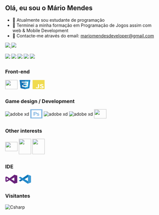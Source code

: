 ## Olá, eu sou o Mário Mendes

- 🔭 Atualmente sou estudante de programação
- 🌱 Terminei a minha formação em Programação de Jogos assim com web & Mobile Development
- 📧 Contacte-me através do email: mariomendesdeveloper@gmail.com

<div>
  <a href="https://github.com/CodingLabPT">
    <img height="180em" src="https://github-readme-stats.vercel.app/api?username=CodingLabPT&show_icons=true&theme=dracula&include_all_commits=true&count_private=true">
    <img height="180em" src="https://github-readme-stats.vercel.app/api/top-langs/?username=CodingLabPT&layout=compact&langs_count=16&theme=dracula">
</div><br>
  
<div>
  <a href="https://www.youtube.com/channel/UCHwd1L8VjBE1vCghynaZoqw" target="_blank"><img src="https://img.shields.io/badge/Youtube-FF0000?style=for-the-badge&logo=youtube&logoColor=white" target="_blank"></a>
  <a href="mailto:mariomendesdeveloper@gmail.com"><img src="https://img.shields.io/badge/-Gmail-f44336?style=for-the-badge&logo=gmail&logoColor=white" target="_blank"></a>
      <a href="https://sketchfab.com/mariomendesdeveloper"><img src="https://img.shields.io/badge/-Sketchfab-f44400?style=for-the-badge&logo=sketchfab&logoColor=white" target="_blank"></a>
        <a href="https://codinglabpt.itch.io/"><img src="https://img.shields.io/badge/-Itch.io-555555?style=for-the-badge&logo=itch.io&logoColor=white" target="_blank"></a>
  <a href="https://www.linkedin.com/in/mario-mendes-24457554/" target="_blank"><img src="https://img.shields.io/badge/-LinkedIn-%230077B5?style=for-the-badge&logo=linkedin&logoColor=white" target="_blank"></a>
</div>
  
##
  
<!-- Tecnologias -->  

  

<div style="display: inline_block">  

<h3> Front-end </h3>
<img align="center" src="https://cdn.jsdelivr.net/gh/devicons/devicon/icons/html5/html5-original.svg" height="30" width="40" />
<img align="center" alt="CSS" height="30" width="40" src="https://raw.githubusercontent.com/devicons/devicon/master/icons/css3/css3-original.svg">  
<img align="center" alt="Js" height="30" width="40" src="https://raw.githubusercontent.com/devicons/devicon/master/icons/javascript/javascript-plain.svg">  
  
## 

<h3> Game design / Development</h3>
<img align="center" alt="adobe xd" height="40" width="40" src="https://upload.wikimedia.org/wikipedia/commons/thumb/0/0c/Blender_logo_no_text.svg/640px-Blender_logo_no_text.svg.png">
<img align="center" alt="protoshop" height="30" width="40" src="https://raw.githubusercontent.com/devicons/devicon/9f4f5cdb393299a81125eb5127929ea7bfe42889/icons/photoshop/photoshop-line.svg">
<img align="center" alt="adobe xd" height="40" width="40" src="https://www.macupdate.com/images/icons512/18392.png">
<img align="center" alt="adobe xd" height="30" width="40" src="https://cdn.worldvectorlogo.com/logos/substance-painter.svg">
<img align="center" src="https://cdn.jsdelivr.net/gh/devicons/devicon/icons/csharp/csharp-original.svg" height="30" width="40"/>

##

<h3> Other interests </h3>  
<img align="center" src="https://cdn.jsdelivr.net/gh/devicons/devicon/icons/python/python-original.svg" height="30" width="40"/>
<img align="center" src="https://cdn.jsdelivr.net/gh/devicons/devicon/icons/php/php-original.svg" height="50" width="40"/>
<img align="center" src="https://cdn-icons-png.flaticon.com/512/226/226777.png" height="50" width="40"/>
  
##
  
<h3> IDE </h3>  
<img align="center" alt="Visual Studio" height="30" width="40" src="https://raw.githubusercontent.com/devicons/devicon/9f4f5cdb393299a81125eb5127929ea7bfe42889/icons/visualstudio/visualstudio-plain.svg">
<img align="center" alt="VS code" height="30" width="40" src="https://raw.githubusercontent.com/devicons/devicon/9f4f5cdb393299a81125eb5127929ea7bfe42889/icons/vscode/vscode-original.svg">

##  

 <!-- Contador de visitas -->

<h3> Visitantes </h3>  
<div>
<img align="center" alt="Csharp" height="30" width="150" src="https://komarev.com/ghpvc/?username=CodingLabPT&color=green" alt="CodingLabPT" /> <br>
</div>  
